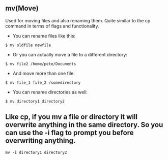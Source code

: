 ## mv(Move)
Used for moving files and also renaming them. Quite similar to the cp command in terms of flags and functionality. 
* You can rename files like this:
```shell
$ mv oldfile newfile
```
* Or you can actually move a file to a different directory: 
```shell
$ mv file2 /home/pete/Documents
```
* And move more than one file:
```shell
$ mv file_1 file_2 /somedirectory
```
* You can rename directories as well:
```shell
$ mv directory1 directory2
```
## Like cp, if you mv a file or directory it will overwrite anything in the same directory. So you can use the -i flag to prompt you before overwriting anything.
```shell
mv -i directory1 directory2
```